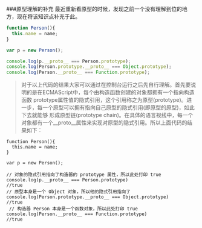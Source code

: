 ###原型理解的补充
最近重新看原型的时候，发现之前一个没有理解到位的地方，现在将该知识点补充于此。

```JavaScript
function Person(){
  this.name = name;
}

var p = new Person();

console.log(p.__proto__ === Person.prototype);
console.log(Person.prototype.__proto__ === Object.prototype);
console.log(Person.__proto__ === Function.prototype);
```

> 对于以上代码的结果大家可以通过在控制台运行之后先自行理解。首先要说明的是在ECMAScript中，每个由构造函数创建的对象都拥有一个指向构造函数
prototype属性值的隐式引用，这个引用称之为原型(prototype)。进一步，每一个原型可以拥有指向自己原型的隐式引用(即原型的原型)，如此下去就能够
形成原型链(prototype chain)。在具体的语言视线中，每一个对象都有一个__proto__属性来实现对原型的隐式引用。所以上面代码的结果如下：

```
function Person(){
  this.name = name;
}

var p = new Person();

// 对象的隐式引用指向了构造器的 prototype 属性，所以此处打印 true 
console.log(p.__proto__ === Person.prototype)                     //true
// 原型本身是一个 Object 对象，所以他的隐式引用指向了
console.log(Person.prototype.__proto__ === Object.prototype)      //true
 // 构造器 Person 本身是一个函数对象，所以此处打印 true 
console.log(Person.__proto__ === Function.prototype)              //true
```
